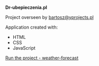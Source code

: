 <b>Dr-ubepieczenia.pl</b>

Project overseen by <a href="mailto:bartosz@yprojects.pl" target="_blank">bartosz@yprojects.pl</a>

Application created with:

- HTML
- CSS
- JavaScript

[Run the project - weather-forecast]()
